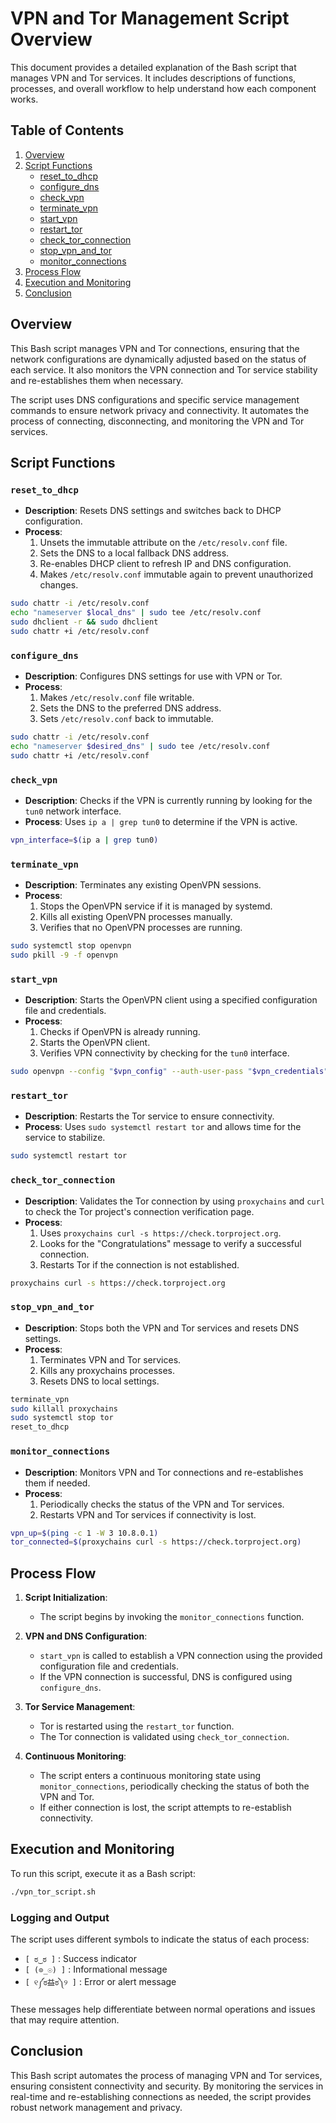 # VPN and Tor Management Script Overview

This document provides a detailed explanation of the Bash script that manages VPN and Tor services. It includes descriptions of functions, processes, and overall workflow to help understand how each component works.

## Table of Contents
1. [Overview](#overview)
2. [Script Functions](#script-functions)
   - [reset_to_dhcp](#reset_to_dhcp)
   - [configure_dns](#configure_dns)
   - [check_vpn](#check_vpn)
   - [terminate_vpn](#terminate_vpn)
   - [start_vpn](#start_vpn)
   - [restart_tor](#restart_tor)
   - [check_tor_connection](#check_tor_connection)
   - [stop_vpn_and_tor](#stop_vpn_and_tor)
   - [monitor_connections](#monitor_connections)
3. [Process Flow](#process-flow)
4. [Execution and Monitoring](#execution-and-monitoring)
5. [Conclusion](#conclusion)

## Overview

This Bash script manages VPN and Tor connections, ensuring that the network configurations are dynamically adjusted based on the status of each service. It also monitors the VPN connection and Tor service stability and re-establishes them when necessary.

The script uses DNS configurations and specific service management commands to ensure network privacy and connectivity. It automates the process of connecting, disconnecting, and monitoring the VPN and Tor services.

## Script Functions

### `reset_to_dhcp`

- **Description**: Resets DNS settings and switches back to DHCP configuration.
- **Process**:
  1. Unsets the immutable attribute on the `/etc/resolv.conf` file.
  2. Sets the DNS to a local fallback DNS address.
  3. Re-enables DHCP client to refresh IP and DNS configuration.
  4. Makes `/etc/resolv.conf` immutable again to prevent unauthorized changes.

```bash
sudo chattr -i /etc/resolv.conf
echo "nameserver $local_dns" | sudo tee /etc/resolv.conf
sudo dhclient -r && sudo dhclient
sudo chattr +i /etc/resolv.conf
```

### `configure_dns`

- **Description**: Configures DNS settings for use with VPN or Tor.
- **Process**:
  1. Makes `/etc/resolv.conf` file writable.
  2. Sets the DNS to the preferred DNS address.
  3. Sets `/etc/resolv.conf` back to immutable.

```bash
sudo chattr -i /etc/resolv.conf
echo "nameserver $desired_dns" | sudo tee /etc/resolv.conf
sudo chattr +i /etc/resolv.conf
```

### `check_vpn`

- **Description**: Checks if the VPN is currently running by looking for the `tun0` network interface.
- **Process**: Uses `ip a | grep tun0` to determine if the VPN is active.

```bash
vpn_interface=$(ip a | grep tun0)
```

### `terminate_vpn`

- **Description**: Terminates any existing OpenVPN sessions.
- **Process**:
  1. Stops the OpenVPN service if it is managed by systemd.
  2. Kills all existing OpenVPN processes manually.
  3. Verifies that no OpenVPN processes are running.

```bash
sudo systemctl stop openvpn
sudo pkill -9 -f openvpn
```

### `start_vpn`

- **Description**: Starts the OpenVPN client using a specified configuration file and credentials.
- **Process**:
  1. Checks if OpenVPN is already running.
  2. Starts the OpenVPN client.
  3. Verifies VPN connectivity by checking for the `tun0` interface.

```bash
sudo openvpn --config "$vpn_config" --auth-user-pass "$vpn_credentials" &
```

### `restart_tor`

- **Description**: Restarts the Tor service to ensure connectivity.
- **Process**: Uses `sudo systemctl restart tor` and allows time for the service to stabilize.

```bash
sudo systemctl restart tor
```

### `check_tor_connection`

- **Description**: Validates the Tor connection by using `proxychains` and `curl` to check the Tor project's connection verification page.
- **Process**:
  1. Uses `proxychains curl -s https://check.torproject.org`.
  2. Looks for the "Congratulations" message to verify a successful connection.
  3. Restarts Tor if the connection is not established.

```bash
proxychains curl -s https://check.torproject.org
```

### `stop_vpn_and_tor`

- **Description**: Stops both the VPN and Tor services and resets DNS settings.
- **Process**:
  1. Terminates VPN and Tor services.
  2. Kills any proxychains processes.
  3. Resets DNS to local settings.

```bash
terminate_vpn
sudo killall proxychains
sudo systemctl stop tor
reset_to_dhcp
```

### `monitor_connections`

- **Description**: Monitors VPN and Tor connections and re-establishes them if needed.
- **Process**:
  1. Periodically checks the status of the VPN and Tor services.
  2. Restarts VPN and Tor services if connectivity is lost.

```bash
vpn_up=$(ping -c 1 -W 3 10.8.0.1)
tor_connected=$(proxychains curl -s https://check.torproject.org)
```

## Process Flow

1. **Script Initialization**:
   - The script begins by invoking the `monitor_connections` function.
   
2. **VPN and DNS Configuration**:
   - `start_vpn` is called to establish a VPN connection using the provided configuration file and credentials.
   - If the VPN connection is successful, DNS is configured using `configure_dns`.

3. **Tor Service Management**:
   - Tor is restarted using the `restart_tor` function.
   - The Tor connection is validated using `check_tor_connection`.

4. **Continuous Monitoring**:
   - The script enters a continuous monitoring state using `monitor_connections`, periodically checking the status of both the VPN and Tor.
   - If either connection is lost, the script attempts to re-establish connectivity.

## Execution and Monitoring

To run this script, execute it as a Bash script:

```bash
./vpn_tor_script.sh
```

### Logging and Output

The script uses different symbols to indicate the status of each process:

- `[ ಠ‿ಠ ]` : Success indicator
- `[ (⊙_☉) ]` : Informational message
- `[ ୧༼ಠ益ಠ༽୨ ]` : Error or alert message

These messages help differentiate between normal operations and issues that may require attention.

## Conclusion

This Bash script automates the process of managing VPN and Tor services, ensuring consistent connectivity and security. By monitoring the services in real-time and re-establishing connections as needed, the script provides robust network management and privacy.
